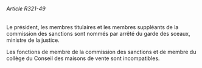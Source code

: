 ###### Article R321-49

Le président, les membres titulaires et les membres suppléants de la commission des sanctions sont nommés par arrêté du garde des sceaux, ministre de la justice.

Les fonctions de membre de la commission des sanctions et de membre du collège du Conseil des maisons de vente sont incompatibles.

